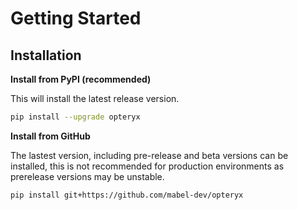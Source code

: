 # Getting Started

## Installation

**Install from PyPI (recommended)**

This will install the latest release version.

~~~bash
pip install --upgrade opteryx
~~~

**Install from GitHub**

The lastest version, including pre-release and beta versions can be installed, this is not recommended for production environments as prerelease versions may be unstable.

~~~bash
pip install git+https://github.com/mabel-dev/opteryx
~~~
